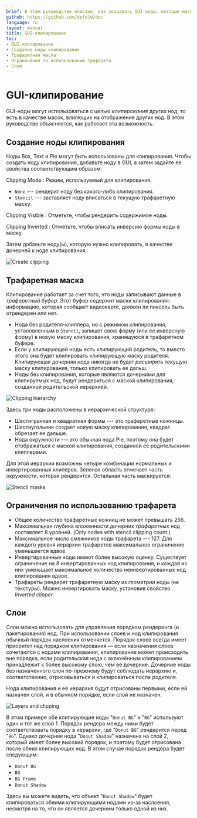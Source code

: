```yaml
---
brief: В этом руководстве описано, как создавать GUI-ноды, которые маскируют другие ноды с помощью трафаретного клипирования.
github: https://github.com/defold/doc
language: ru
layout: manual
title: GUI-клипирование
toc:
- GUI-клипирование
- Создание ноды клипирования
- Трафаретная маска
- Ограничения по использованию трафарета
- Слои
---
```


# GUI-клипирование

GUI-ноды могут использоваться с целью *клипирования* других нод, то есть в качестве масок, влияющих на отображение других нод. В этом руководстве объясняется, как работает эта возможность.

## Создание ноды клипирования

Ноды Box, Text и Pie могут быть использованы для клипирования. Чтобы создать ноду клипирования, добавьте ноду в GUI, а затем задайте ее свойства соответствующим образом:

Clipping Mode
: Режим, используемый для клипирования.
  - `None` --- рендерит ноду без какого-либо клипирования.
  - `Stencil` --- заставляет ноду вписаться в текущую трафаретную маску.

Clipping Visible
: Отметьте, чтобы рендерить содержимое ноды.

Clipping Inverted
: Отметьте, чтобы вписать инверсию формы ноды в маску.

Затем добавьте ноду(ы), которую нужно клипировать, в качестве дочерней к ноде клипирования.

![Create clipping](/manuals/images/gui-clipping/create.png)

## Трафаретная маска

Клипирование работает за счет того, что ноды записывают данные в *трафаретный буфер*. Этот буфер содержит маски клипирования: информацию, которая сообщает видеокарте, должен ли пиксель быть отрендерен или нет.

- Нода без родителя-клиппера, но с режимом клипирования, установленным в `Stencil`, запишет свою форму (или ее инверсную форму) в новую маску клипирования, хранящуюся в трафаретном буфере.
- Если у клипирующей ноды есть клипирующий родитель, то вместо этого она будет клипировать клипирующую маску родителя. Клипирующая дочерняя нода никогда не будет _расширять_ текущую маску клипирования, только клипировать ее дальш.
- Ноды без клипирования, которые являются дочерними для клипируемых нод, будут рендериться с маской клипирования, созданной родительской иерархией.

![Clipping hierarchy](/manuals/images/gui-clipping/setup.png)

Здесь три ноды расположены в иерархической структуре:

- Шестигранная и квадратная формы --- это трафаретные ножницы.
- Шестиугольник создает новую маску клипирования, квадрат обрезает ее дальше.
- Нода окружности --- это обычная нода Pie, поэтому она будет отображаться с маской клипирования, созданной ее родительскими клипперами.

Для этой иерархии возможны четыре комбинации нормальных и инвертированных клиперов. Зеленая область отмечает часть окружности, которая рендерится. Остальная часть маскируется:

![Stencil masks](/manuals/images/gui-clipping/modes.png)

## Ограничения по использованию трафарета

- Общее количество трафаретных ножниц не может превышать 256.
- Максимальная глубина вложенности дочерних _трафаретных_ нод составляет 8 уровней. (Only nodes with stencil clipping count.)
- Максимальное число смежников ноды трафарета --- 127. Для каждого уровня иерархии трафаретов максимальное ограничение уменьшается вдвое.
- Инвертированные ноды имеют более высокую оценку. Существует ограничение на 8 инвертированных нод клипирования, и каждая из них уменьшает максимальное количество неинвертированных нод клипирования вдвое.
- Трафареты рендерят трафаретную маску из _геометрии_ ноды (не текстуры). Можно инвертировать маску, установив свойство *Inverted clipper*.


## Слои

Слои можно использовать для управления порядком рендеринга (и пакетирования) нод. При использовании слоев и нод клипирования обычный порядок наслоения отменяется. Порядок слоев всегда имеет приоритет над порядком клипирования — если назначения слоев сочетаются с нодами клипирования, клипирование может происходить вне порядка, если родительская нода с включённым клипированием принадлежит к более высокому слою, чем её дочерние. Дочерние ноды без назначенного слоя по-прежнему будут соблюдать иерархию и, соответственно, отрисовываться и клипироваться после родителя.

<div class='sidenote' markdown='1'>
Нода клипирования и её иерархия будут отрисованы первыми, если ей назначен слой, и в обычном порядке, если слой не назначен.
</div>

![Layers and clipping](/manuals/images/gui-clipping/layers.png)

В этом примере обе клипирующие ноды "`Donut BG`" и "`BG`" используют один и тот же слой 1. Порядок рендера между ними будет соответствовать порядку в иерархии, где "`Donut BG`" рендерится перед "`BG`". Однако дочерняя нода "`Donut Shadow`" назначена на слой 2, который имеет более высокий порядок, и поэтому будет отрисована после обеих клипирующих нод. В этом случае порядок рендера будет следующим:

- `Donut BG`
- `BG`
- `BG Frame`
- `Donut Shadow`

Здесь вы можете видеть, что объект "`Donut Shadow`" будет клипироваться обеими клипирующими нодами из-за наслоения, несмотря на то, что он является дочерним только одной из них.